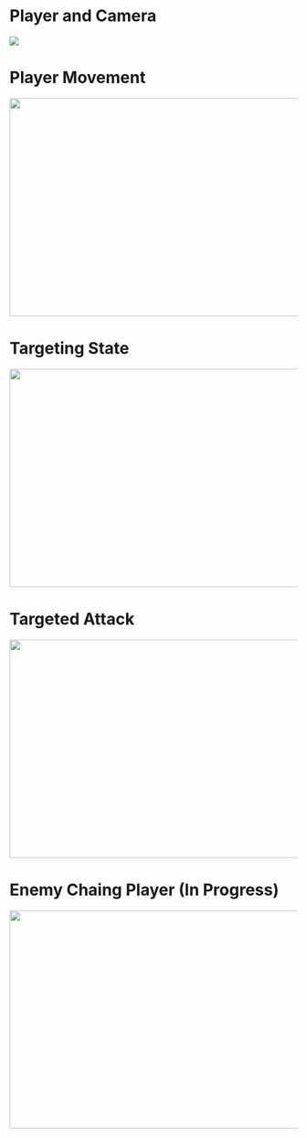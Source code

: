 
# Player and Camera

![](https://github.com/JoshuaBoyceHyland/3rdPersonUnity/blob/main/Gifs/Player.gif)


# Player Movement 

<img src="Gifs/Walking.gif" width="678" height="382"/>

# Targeting State

<img src="Gifs/Targeting.gif" width="678" height="382"/>

# Targeted Attack

<img src="Gifs/TargetedAttack.gif" width="678" height="382"/>


# Enemy Chaing Player (In Progress)

<img src="Gifs/EnemyChase.gif" width="678" height="382"/>